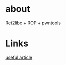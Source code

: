 # about
Ret2libc + ROP + pwntools

# Links
[useful article](https://tasteofsecurity.com/security/ret2libc-unknown-libc/)
